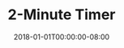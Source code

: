 ---
redirect_from:
- "/2"
date: "2018-01-01T00:00:00-08:00"
layout: timer
published: TRUE
title: "2-Minute Timer"
minutes: 2
---